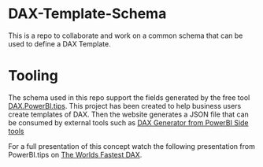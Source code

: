 # DAX-Template-Schema
This is a repo to collaborate and work on a common schema that can be used to define a DAX Template.



# Tooling
The schema used in this repo support the fields generated by the free tool [DAX.PowerBI.tips](https://dax.powerbi.tips/). This project has been created to help business users create templates of DAX. Then the website generates a JSON file that can be consumed by external tools such as [DAX Generator from PowerBI Side tools](https://thebipower.fr/index.php/power-bi-sidetools/)

For a full presentation of this concept watch the following presentation from PowerBI.tips on [The Worlds Fastest DAX](https://youtu.be/XEQpOswpkUI?t=359).